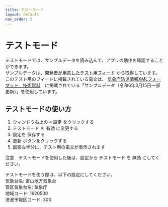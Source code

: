 ```yaml
---
title: テストモード
layout: default
nav_order: 5
---
```

# テストモード
テストモードでは、サンプルデータを読み込んで、アプリの動作を確認することができます。  
サンプルデータは、[開発者が用意したテスト用フィード](https://mican3.github.io/jmaxml_test/) から取得しています。
このテスト用のフィードに掲載されている電文は、 [気象庁防災情報XMLフォーマット　技術資料](https://xml.kishou.go.jp/tec_material.html)　に掲載されている「サンプルデータ（令和6年3月15日一部更新）」を使用しています。

## テストモードの使い方
1. ウィンドウ右上の ≡ 設定 をクリックする
2. テストモード を 有効 に変更する
3. 設定を 保存する
4. 更新 ボタンをクリックする
5. 画面左半分に、テスト用の電文が表示されます

注意　テストモードを使用した後は、設定から テストモード を 無効 にしてください。  

テストモードを使う際は、以下の設定にしてください。  
気象台名: 富山地方気象台  
管区気象台名: 気象庁  
地域コード: 1620500  
津波予報区コード: 300  
